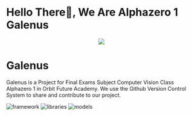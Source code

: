 # Hello There👋, We Are Alphazero 1 Galenus

<p align="center">
  <a href="https://tenor.com/">
    <img src="https://tenor.com/view/welcome-happy-gif-19127207.gif"/>
  </a>
</p>

# Galenus
Galenus is a Project for Final Exams Subject Computer Vision Class Alphazero 1 in Orbit Future Academy. We use the Github Version Control System to share and contribute to our project.

![framework](https://img.shields.io/badge/framework-flask-red)
![libraries](https://img.shields.io/badge/libraries-opencv-green)
![models](https://img.shields.io/badge/models-yolov5-yellow)

